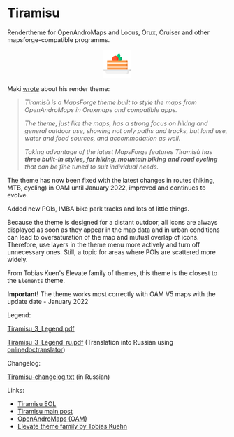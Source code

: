 # Tiramisu

 Rendertheme for OpenAndroMaps and Locus, Orux, Cruiser and other mapsforge-compatible programms.
<div align="center">

![Tiramisu.png](Tiramisu.png)

</div>

Maki [wrote](https://tartamillo.wordpress.com/tiramisu/) about his render theme:
> _Tiramisù is a MapsForge theme built to style the maps from OpenAndroMaps in Oruxmaps and compatible apps._
>
> _The theme, just like the maps, has a strong focus on hiking and general outdoor use, showing not only paths and tracks, but land use, water and food sources, and accommodation as well._
>
> _Taking advantage of the latest MapsForge features Tiramisù has **three built-in styles, for hiking, mountain biking and road cycling** that can be fine tuned to suit individual needs._

The theme has now been fixed with the latest changes in routes (hiking, MTB, cycling) in OAM until January 2022, improved and continues to evolve.

Added new POIs, IMBA bike park tracks and lots of little things.

Because the theme is designed for a distant outdoor, all icons are always displayed as soon as they appear in the map data and in urban conditions can lead to oversaturation of the map and mutual overlap of icons. Therefore, use layers in the theme menu more actively and turn off unnecessary ones. Still, a topic for areas where POIs are scattered more widely.

From Tobias Kuen's Elevate family of themes, this theme is the closest to the `Elements` theme.

**Important!**
The theme works most correctly with OAM V5 maps with the update date - January 2022

Legend:

[Tiramisu_3_Legend.pdf](Tiramisu_3_Legend.pdf)

[Tiramisu_3_Legend_ru.pdf](Tiramisu_3_Legend_ru.pdf) (Translation into Russian using [onlinedoctranslator](https://www.onlinedoctranslator.com/))

Changelog:

[Tiramisu-changelog.txt](Tiramisu-changelog.txt)  (in Russian)

Links:

- [Tiramisu EOL](https://tartamillo.wordpress.com/2022/01/03/tiramisu-eol/)
- [Tiramisu main post](https://tartamillo.wordpress.com/tiramisu/)
- [OpenAndroMaps (OAM)](https://www.openandromaps.org/en/home_en)
- [Elevate theme family by Tobias Kuehn](https://www.openandromaps.org/en/legend/elevate-mountain-hike-theme)


